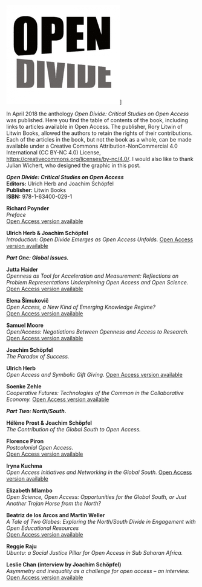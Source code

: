
![Open Divide - Critical Studies on Open Access](/assets/images/open-divide-critical-studies-on-open-access.png)] 

In April 2018 the anthology *Open Divide: Critical Studies on Open Access* was published. Here you find the table of contents of the book, including links to articles available in Open Access. The publisher, Rory Litwin of Litwin Books, allowed the authors to retain the rights of their contributions. Each of the articles in the book, but not the book as a whole, can be made available under a Creative Commons Attribution-NonCommercial 4.0 International (CC BY-NC 4.0) License, <https://creativecommons.org/licenses/by-nc/4.0/>. I would also like to thank Julian Wichert, who designed the graphic in this post.

***Open Divide: Critical Studies on Open Access***  
**Editors:** Ulrich Herb and Joachim Schöpfel  
**Publisher:** Litwin Books  
**ISBN:** 978-1-63400-029-1

**Richard Poynder**  
*Preface*  
[Open Access version available](https://poynder.blogspot.de/2018/01/preface-open-divide.html)

**Ulrich Herb &amp; Joachim Schöpfel**  
*Introduction: Open Divide Emerges as Open Access Unfolds.* [Open Access version available](https://zenodo.org/record/1206390)

***Part One: Global Issues.***

**Jutta Haider**  
*Openness as Tool for Acceleration and Measurement: Reflections on Problem Representations Underpinning Open Access and Open Science.*  
[Open Access version available](https://lup.lub.lu.se/search/publication/070c067e-5675-455e-a4b2-81f82b6c75a7)

**Elena Šimukovič**  
*Open Access, a New Kind of Emerging Knowledge Regime?*  
[Open Access version available](https://phaidra.univie.ac.at/view/o:653995)

**Samuel Moore**  
*Open/Access: Negotiations Between Openness and Access to Research.*  
[Open Access version available](https://kclpure.kcl.ac.uk/portal/en/publications/openaccess(4d219d49-4f8e-4940-b3b9-f27f4afb72af).html)

**Joachim Schöpfel**  
*The Paradox of Success.*

**Ulrich Herb**  
*Open Access and Symbolic Gift Giving.* [Open Access version available](https://www.zenodo.org/record/1206377)

**Soenke Zehle**  
*Cooperative Futures: Technologies of the Common in the Collaborative Economy.* [Open Access version available](https://zenodo.org/record/1226460)

***Part Two: North/South.***

**Hélène Prost &amp; Joachim Schöpfel**  
*The Contribution of the Global South to Open Access.*

**Florence Piron**  
*Postcolonial Open Access.*  
[Open Access version available](http://hdl.handle.net/20.500.11794/16178)

**Iryna Kuchma**  
*Open Access Initiatives and Networking in the Global South.* [Open Access version available](http://doi.org/10.5281/zenodo.1176573)

**Elizabeth Mlambo**  
*Open Science, Open Access: Opportunities for the Global South, or Just Another Trojan Horse from the North?*

**Beatriz de los Arcos and Martin Weller**  
*A Tale of Two Globes: Exploring the North/South Divide in Engagement with Open Educational Resources*  
[Open Access version available](http://oro.open.ac.uk/53926/)

**Reggie Raju**  
*Ubuntu: a Social Justice Pillar for Open Access in Sub Saharan Africa.*

**Leslie Chan (interview by Joachim Schöpfel)**  
*Asymmetry and inequality as a challenge for open access – an interview.*  
[Open Access version available](https://tspace.library.utoronto.ca/handle/1807/87296)
